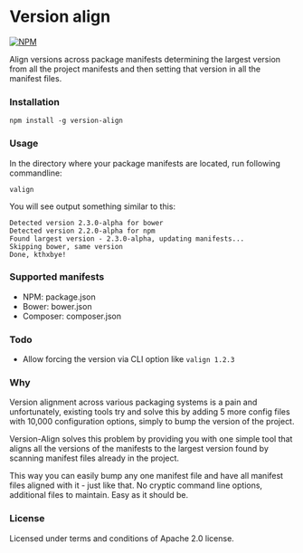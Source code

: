 # Version align

[![NPM](http://img.shields.io/npm/v/version-align.svg?style=flat-square)](https://www.npmjs.com/package/version-align)

Align versions across package manifests determining the largest version from all the project manifests and then setting that version in all the manifest files.

### Installation

`npm install -g version-align`

### Usage

In the directory where your package manifests are located, run following commandline:

`valign`

You will see output something similar to this:

```
Detected version 2.3.0-alpha for bower
Detected version 2.2.0-alpha for npm
Found largest version - 2.3.0-alpha, updating manifests...
Skipping bower, same version
Done, kthxbye!
```

### Supported manifests

- NPM: package.json
- Bower: bower.json
- Composer: composer.json

### Todo

- Allow forcing the version via CLI option like `valign 1.2.3`

### Why

Version alignment across various packaging systems is a pain and unfortunately, existing tools try and solve this by adding 5 more config files with 10,000 configuration options, simply to bump the version of the project.

Version-Align solves this problem by providing you with one simple tool that aligns all the versions of the manifests to the largest version found by scanning manifest files already in the project.

This way you can easily bump any one manifest file and have all manifest files aligned with it - just like that. No cryptic command line options, additional files to maintain. Easy as it should be.

### License

Licensed under terms and conditions of Apache 2.0 license.

